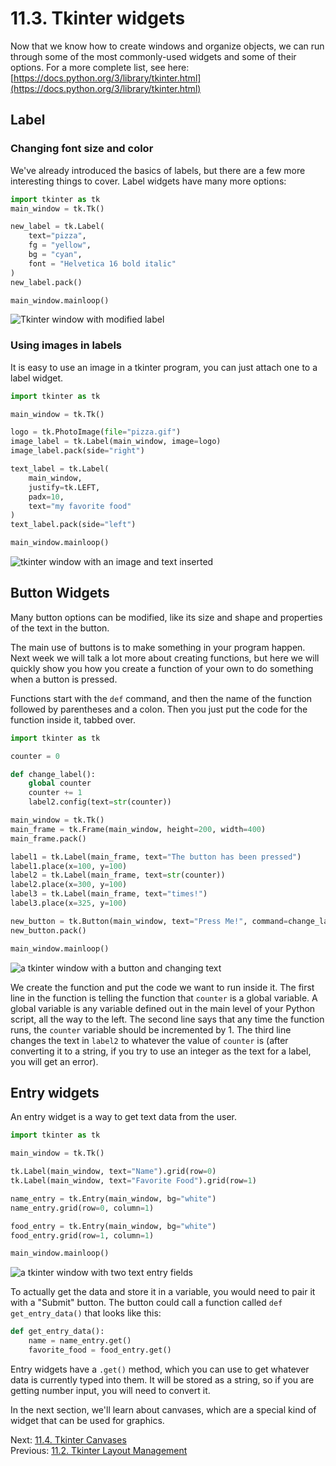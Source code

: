 # 11.3. Tkinter widgets

Now that we know how to create windows and organize objects, we can run through some of the most commonly-used widgets
and some of their options. For a more complete list, see here:
[https://docs.python.org/3/library/tkinter.html](https://docs.python.org/3/library/tkinter.html)

## Label

### Changing font size and color

We've already introduced the basics of labels, but there are a few more interesting things to cover. Label widgets have
many more options:

```python
import tkinter as tk
main_window = tk.Tk()

new_label = tk.Label(
    text="pizza",
    fg = "yellow",
    bg = "cyan",
    font = "Helvetica 16 bold italic"
)
new_label.pack()

main_window.mainloop()
```

![Tkinter window with modified label](../images/tkinter7.png)

### Using images in labels

It is easy to use an image in a tkinter program, you can just attach one to a label widget.

```python
import tkinter as tk

main_window = tk.Tk()

logo = tk.PhotoImage(file="pizza.gif")
image_label = tk.Label(main_window, image=logo)
image_label.pack(side="right")

text_label = tk.Label(
    main_window,
    justify=tk.LEFT,
    padx=10,
    text="my favorite food"
)
text_label.pack(side="left")

main_window.mainloop()
```

![tkinter window with an image and text inserted](../images/tkinter8.png)

## Button Widgets

Many button options can be modified, like its size and shape and properties of the text in the button.

The main use of buttons is to make something in your program happen. Next week we will talk a lot more about creating
functions, but here we will quickly show you how you create a function of your own to do something when a button is
pressed.

Functions start with the `def` command, and then the name of the function followed by parentheses and a colon. Then you
just put the code for the function inside it, tabbed over.

```python
import tkinter as tk

counter = 0

def change_label():
    global counter
    counter += 1
    label2.config(text=str(counter))

main_window = tk.Tk()
main_frame = tk.Frame(main_window, height=200, width=400)
main_frame.pack()

label1 = tk.Label(main_frame, text="The button has been pressed")
label1.place(x=100, y=100)
label2 = tk.Label(main_frame, text=str(counter))
label2.place(x=300, y=100)
label3 = tk.Label(main_frame, text="times!")
label3.place(x=325, y=100)

new_button = tk.Button(main_window, text="Press Me!", command=change_label)
new_button.pack()

main_window.mainloop()
```

![a tkinter window with a button and changing text](../images/tkinter9.png)

We create the function and put the code we want to run inside it. The first line in the function is telling the function
that `counter` is a global variable. A global variable is any variable defined out in the main level of your Python
script, all the way to the left. The second line says that any time the function runs, the `counter` variable should be
incremented by 1. The third line changes the text in `label2` to whatever the value of `counter` is (after converting it to
a string, if you try to use an integer as the text for a label, you will get an error).

## Entry widgets

An entry widget is a way to get text data from the user.

```python
import tkinter as tk

main_window = tk.Tk()

tk.Label(main_window, text="Name").grid(row=0)
tk.Label(main_window, text="Favorite Food").grid(row=1)

name_entry = tk.Entry(main_window, bg="white")
name_entry.grid(row=0, column=1)

food_entry = tk.Entry(main_window, bg="white")
food_entry.grid(row=1, column=1)

main_window.mainloop()
```

![a tkinter window with two text entry fields](../images/tkinter10.png)

To actually get the data and store it in a variable, you would need to pair it with a "Submit" button. The button could
call a function called `def get_entry_data()` that looks like this:

```python
def get_entry_data():
    name = name_entry.get()
    favorite_food = food_entry.get()
```

Entry widgets have a `.get()` method, which you can use to get whatever data is currently typed into them. It will be
stored as a string, so if you are getting number input, you will need to convert it.

In the next section, we'll learn about canvases, which are a special kind of widget that can be used for graphics.

Next: [11.4. Tkinter Canvases](11.4.%20Tkinter%20Canvases.md)<br>
Previous: [11.2. Tkinter Layout Management](11.2.%20Tkinter%20Layout%20Management.md)

